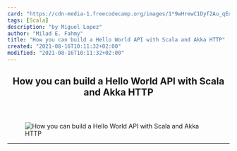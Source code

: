 ```yaml
---
card: "https://cdn-media-1.freecodecamp.org/images/1*9wHrewC1Dyf2Au_qEqwWcg.jpeg"
tags: [Scala]
description: "by Miguel Lopez"
author: "Milad E. Fahmy"
title: "How you can build a Hello World API with Scala and Akka HTTP"
created: "2021-08-16T10:11:32+02:00"
modified: "2021-08-16T10:11:32+02:00"
---
```

<div class="site-wrapper">
<main id="site-main" class="site-main outer">
<div class="inner">
<article class="post-full post tag-scala tag-akka tag-api tag-web-development tag-tech ">
<header class="post-full-header">
<h1 class="post-full-title">How you can build a Hello World API with Scala and Akka HTTP</h1>
</header>
<figure class="post-full-image">
<picture>
<source media="(max-width: 700px)" sizes="1px" srcset="data:image/gif;base64,R0lGODlhAQABAIAAAAAAAP///yH5BAEAAAAALAAAAAABAAEAAAIBRAA7 1w">
<source media="(min-width: 701px)" sizes="(max-width: 800px) 400px,
(max-width: 1170px) 700px,
1400px" srcset="https://cdn-media-1.freecodecamp.org/images/1*9wHrewC1Dyf2Au_qEqwWcg.jpeg 300w,
https://cdn-media-1.freecodecamp.org/images/1*9wHrewC1Dyf2Au_qEqwWcg.jpeg 600w,
https://cdn-media-1.freecodecamp.org/images/1*9wHrewC1Dyf2Au_qEqwWcg.jpeg 1000w,
https://cdn-media-1.freecodecamp.org/images/1*9wHrewC1Dyf2Au_qEqwWcg.jpeg 2000w">
<img onerror="this.style.display='none'" src="https://cdn-media-1.freecodecamp.org/images/1*9wHrewC1Dyf2Au_qEqwWcg.jpeg" alt="How you can build a Hello World API with Scala and Akka HTTP">
</picture>
</figure>
<section class="post-full-content">
<div class="post-content medium-migrated-article">
</div>
<hr>
</section>
</article>
</div>
</main>
</div>
<!-- Google Tag Manager (noscript) -->
<!-- End Google Tag Manager (noscript) -->
